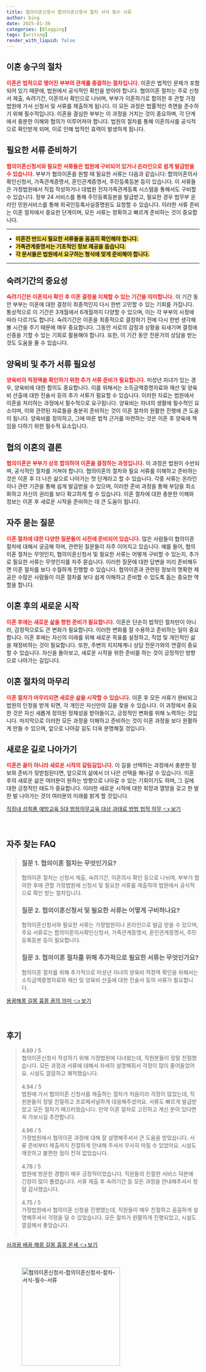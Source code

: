 ```yaml
---
title: 협의이혼신청서 합의이혼신청서 절차 서식 필수 서류
author: bing
date: 2025-01-30
categories: [Blogging]
tags: [writing]
render_with_liquid: false
---
```



<h2 id='이혼 송구의 절차'>이혼 송구의 절차</h2>

<p><b><span style="color: #ee2323;">이혼은 법적으로 맺어진 부부의 관계를 종결하는 절차입니다.</span></b> 이혼은 법적인 문제가 포함되어 있기 때문에, 법원에서 공식적인 확인을 받아야 합니다. 협의이혼 절차는 주로 신청서 제출, 숙려기간, 이혼의사 확인으로 나뉘며, 부부가 이혼하기로 합의한 후 관할 가정법원에 가서 신청서 및 서류를 제출하게 됩니다. 이 모든 과정은 법률적인 측면을 준수하기 위해 필수적입니다. 이혼을 결심한 부부는 이 과정을 거치는 것이 중요하며, 각 단계에서 충분한 이해와 협의가 이루어져야 합니다. 법원의 절차를 통해 이혼의사를 공식적으로 확인받게 되며, 이로 인해 법적인 효력이 발생하게 됩니다.</p>

<h2 id='필요한 서류 준비하기'>필요한 서류 준비하기</h2>

<p><b><span style="color: #ee2323;">협의이혼신청서와 필요한 서류들은 법원에 구비되어 있거나 온라인으로 쉽게 발급받을 수 있습니다.</span></b> 부부가 협의이혼을 원할 때 필요한 서류는 다음과 같습니다: 합의이혼의사확인신청서, 가족관계증명서, 혼인관계증명서, 주민등록등본 등이 있습니다. 이 서류들은 가정법원에서 직접 작성하거나 대법원 전자가족관계등록 시스템을 통해서도 구비할 수 있습니다. 정부 24 서비스를 통해 주민등록등본을 발급받고, 필요한 경우 법무부 온라인 민원서비스를 통해 외국인등록사실증명원도 요청할 수 있습니다. 이러한 서류 준비는 이혼 절차에서 중요한 단계이며, 모든 서류는 정확하고 빠르게 준비하는 것이 중요합니다.</p>

<hr />

<ul>
    <li><b><span style="background-color: #ffe066;">이혼전 반드시 필요한 서류들을 꼼꼼히 확인해야 합니다.</span></b></li>
    <li><b><span style="background-color: #ffe066;">가족관계증명서는 기초적인 정보 제공을 돕습니다.</span></b></li>
    <li><b><span style="background-color: #ffe066;">각 문서들은 법원에서 요구하는 형식에 맞게 준비해야 합니다.</span></b></li>
</ul>

<hr />

<h2 id='숙려기간의 중요성'>숙려기간의 중요성</h2>

<p><b><span style="color: #ee2323;">숙려기간은 이혼의사 확인 후 이혼 결정을 지체할 수 있는 기간을 의미합니다.</span></b> 이 기간 동안 부부는 이혼에 대한 결정이 최종적인지 다시 한번 고민할 수 있는 기회를 가집니다. 통상적으로 이 기간은 3개월에서 6개월까지 다양할 수 있으며, 이는 각 부부의 사정에 따라 다르기도 합니다. 숙려기간은 이혼을 최종적으로 결정하기 전에 다시 한번 생각해볼 시간을 주기 때문에 매우 중요합니다. 그동안 서로의 감정과 상황을 되새기며 결정에 신중을 기할 수 있는 기회로 활용해야 합니다. 또한, 이 기간 동안 전문가의 상담을 받는 것도 도움을 줄 수 있습니다.</p>

<h2 id='양육비 및 추가 서류 필요성'>양육비 및 추가 서류 필요성</h2>

<p><b><span style="color: #ee2323;">양육비의 적정액을 확인하기 위한 추가 서류 준비가 필요합니다.</span></b> 미성년 자녀가 있는 경우, 양육비에 대한 합의도 중요합니다. 이를 위해서는 소득금액증명자료와 재산 및 양육비 산출에 대한 진술서 등의 추가 서류가 필요할 수 있습니다. 이러한 자료는 법원에서 이혼을 처리하는 과정에서 필수적으로 요구됩니다. 양육비는 자녀의 생활에 필수적인 요소이며, 이와 관련된 자료들을 충분히 준비하는 것이 이혼 절차의 원활한 진행에 큰 도움이 됩니다. 양육비를 정의하고, 그에 따른 법적 근거를 마련하는 것은 이혼 후 양육에 책임을 다하기 위한 필수적 요소입니다.</p>

<h2 id='협의 이혼의 결론'>협의 이혼의 결론</h2>

<p><b><span style="color: #ee2323;">협의이혼은 부부가 상호 합의하여 이혼을 결정하는 과정입니다.</span></b> 이 과정은 법원이 수반되며, 공식적인 절차를 거쳐야 합니다. 협의이혼의 절차와 필요 서류를 이해하고 준비하는 것은 이혼 후 더 나은 삶으로 나아가는 첫 단계라고 할 수 있습니다. 각종 서류는 온라인이나 관련 기관을 통해 쉽게 발급받을 수 있으며, 이러한 준비 과정을 통해 부담을 최소화하고 자신의 권리를 보다 확고하게 할 수 있습니다. 이혼 절차에 대한 충분한 이해와 정보는 이혼 후 새로운 시작을 준비하는 데 큰 도움이 됩니다.</p>

<h2 id='자주 묻는 질문'>자주 묻는 질문</h2>

<p><b><span style="color: #ee2323;">이혼 절차에 대한 다양한 질문들이 사전에 준비되어 있습니다.</span></b> 많은 사람들이 협의이혼 절차에 대해서 궁금해 하며, 관련된 질문들이 자주 이어지고 있습니다. 예를 들어, 협의이혼 절차는 무엇인지, 협의이혼신청서 및 필요한 서류는 어떻게 구비할 수 있는지, 추가로 필요한 서류는 무엇인지를 자주 묻습니다. 이러한 질문에 대한 답변을 미리 준비해두면 이혼 절차를 보다 수월하게 진행할 수 있습니다. 협의이혼과 관련된 정보의 명확한 제공은 수많은 사람들이 이혼 절차를 보다 쉽게 이해하고 준비할 수 있도록 돕는 중요한 역할을 합니다.</p>

<h2 id='이혼 후의 새로운 시작'>이혼 후의 새로운 시작</h2>

<p><b><span style="color: #ee2323;">이혼 후에는 새로운 삶을 향한 준비가 필요합니다.</span></b> 이혼은 단순히 법적인 절차만이 아니라, 감정적으로도 큰 변화가 필요합니다. 이러한 변화를 잘 수용하고 준비하는 일이 중요합니다. 이혼 후에는 자신의 미래를 위해 새로운 목표를 설정하고, 직업 및 개인적인 삶을 재정비하는 것이 필요합니다. 또한, 주변의 지지체계나 상담 전문가와의 연결이 중요할 수 있습니다. 자신을 돌아보고, 새로운 시작을 위한 준비를 하는 것이 긍정적인 방향으로 나아가는 길입니다.</p>

<h2 id='이혼 절차의 마무리'>이혼 절차의 마무리</h2>

<p><b><span style="color: #ee2323;">이혼 절차가 마무리되면 새로운 삶을 시작할 수 있습니다.</span></b> 이혼 후 모든 서류가 완비되고 법원의 인정을 받게 되면, 각 개인은 자신만의 길을 찾을 수 있습니다. 이 과정에서 중요한 것은 자신 새롭게 정의된 정체성을 받아들이고, 긍정적인 변화를 위해 노력하는 것입니다. 마지막으로 이러한 모든 과정을 이해하고 준비하는 것이 이혼 과정을 보다 원활하게 만들 수 있으며, 앞으로 나아갈 길도 더욱 분명해질 것입니다.</p>

<h2 id='새로운 길로 나아가기'>새로운 길로 나아가기</h2>

<p><b><span style="color: #ee2323;">이혼은 끝이 아니라 새로운 시작의 갈림길입니다.</span></b> 이 길을 선택하는 과정에서 충분한 정보와 준비가 뒷받침된다면, 앞으로의 삶에서 더 나은 선택을 해나갈 수 있습니다. 이혼 후의 새로운 삶은 여러분이 원하는 방향으로 나아갈 수 있는 기회이기도 하며, 그 길에 대한 긍정적인 태도가 중요합니다. 이러한 새로운 시작에 대한 희망과 열망을 갖고 한 발 한 발 나아가는 것이 여러분의 미래를 밝게 할 것입니다.</p>


<p><a class="click-button" title="직장내 성희롱 예방교육 5대 법정의무교육 대상 과태료 방법 법적 의무" href="https://afficreate.github.io/posts/%EC%A7%81%EC%9E%A5%EB%82%B4-%EC%84%B1%ED%9D%AC%EB%A1%B1-%EC%98%88%EB%B0%A9%EA%B5%90%EC%9C%A1-5%EB%8C%80-%EB%B2%95%EC%A0%95%EC%9D%98%EB%AC%B4%EA%B5%90%EC%9C%A1-%EB%8C%80%EC%83%81-%EA%B3%BC%ED%83%9C%EB%A3%8C-%EB%B0%A9%EB%B2%95-%EB%B2%95%EC%A0%81-%EC%9D%98%EB%AC%B4/" rel="dofollow">직장내 성희롱 예방교육 5대 법정의무교육 대상 과태료 방법 법적 의무 👈 보기</a></p><br>
<h2 id='자주_찾는_FAQ'>자주 찾는 FAQ</h2>
<div itemscope="" itemtype="https://schema.org/FAQPage"> 
<blockquote> 
<div itemscope="" itemprop="mainEntity" itemtype="https://schema.org/Question"> 
<h3 itemprop="name">질문 1. 협의이혼 절차는 무엇인가요?</h3> 
<div itemscope="" itemprop="acceptedAnswer" itemtype="https://schema.org/Answer"> 
<span itemprop="text"> 
<p>협의이혼 절차는 신청서 제출, 숙려기간, 이혼의사 확인 등으로 나뉘며, 부부가 합의한 후에 관할 가정법원에 신청서 및 필요한 서류를 제출하여 법원에서 공식적으로 확인 받는 절차입니다.</p> 
</span> 
</div> 
</div> 

<div itemscope="" itemprop="mainEntity" itemtype="https://schema.org/Question"> 
<h3 itemprop="name">질문 2. 협의이혼신청서 및 필요한 서류는 어떻게 구비하나요?</h3> 
<div itemscope="" itemprop="acceptedAnswer" itemtype="https://schema.org/Answer"> 
<span itemprop="text"> 
<p>협의이혼신청서와 필요한 서류는 가정법원이나 온라인으로 발급 받을 수 있으며, 주요 서류로는 합의이혼의사확인신청서, 가족관계증명서, 혼인관계증명서, 주민등록등본 등이 필요합니다.</p> 
</span> 
</div> 
</div> 

<div itemscope="" itemprop="mainEntity" itemtype="https://schema.org/Question"> 
<h3 itemprop="name">질문 3. 협의이혼 절차를 위해 추가적으로 필요한 서류는 무엇인가요?</h3> 
<div itemscope="" itemprop="acceptedAnswer" itemtype="https://schema.org/Answer"> 
<span itemprop="text"> 
<p>협의이혼 절차를 위해 추가적으로 미성년 자녀의 양육비 적정액 확인을 위해서는 소득금액증명자료와 재산 및 양육비 산출에 대한 진술서 등의 서류가 필요합니다.</p> 
</span> 
</div> 
</div> 
</blockquote> 
</div>
<p><a class="click-button" title="용꿈해몽 길몽 흉몽 꿈의 의미" href="https://afficreate.github.io/posts/%EC%9A%A9%EA%BF%88%ED%95%B4%EB%AA%BD-%EA%B8%B8%EB%AA%BD-%ED%9D%89%EB%AA%BD-%EA%BF%88%EC%9D%98-%EC%9D%98%EB%AF%B8/" rel="dofollow">용꿈해몽 길몽 흉몽 꿈의 의미 👈 보기</a></p><br>
<h2 id='후기'>후기</h2>
<div itemscope itemtype="https://schema.org/Product">
  <blockquote>
  <div itemprop="review" itemscope itemtype="https://schema.org/Review">
      <div itemprop="reviewRating" itemscope itemtype="https://schema.org/Rating"> <span itemprop="ratingValue">4.89</span> / <span itemprop="bestRating">5</span> </div>
      <span itemprop="reviewBody">협의이혼신청서 작성하기 위해 가정법원에 다녀왔는데, 직원분들이 정말 친절했습니다. 모든 과정과 서류에 대해서 자세히 설명해줘서 걱정이 많이 줄어들었어요. 시설도 깔끔하고 쾌적했습니다.</span>
  </div>
  <br>
  <div itemprop="review" itemscope itemtype="https://schema.org/Review">
      <div itemprop="reviewRating" itemscope itemtype="https://schema.org/Rating"> <span itemprop="ratingValue">4.94</span> / <span itemprop="bestRating">5</span> </div>
      <span itemprop="reviewBody">법원에 가서 협의이혼 신청서를 제출하는 절차가 처음이라 걱정이 많았는데, 직원분들이 정말 친절하고 프로페셔널하게 대응해주셨어요. 서류도 빠르게 발급받았고 모든 절차가 매끄러웠습니다. 만약 이혼 절차로 고민하고 계신 분이 있다면 꼭 가보시길 추천합니다.</span>
  </div>
  <br>
  <div itemprop="review" itemscope itemtype="https://schema.org/Review">
      <div itemprop="reviewRating" itemscope itemtype="https://schema.org/Rating"> <span itemprop="ratingValue">4.96</span> / <span itemprop="bestRating">5</span> </div>
      <span itemprop="reviewBody">가정법원에서 협의이혼 과정에 대해 잘 설명해주셔서 큰 도움을 받았습니다. 서류 준비부터 제출까지 친절하게 안내해 주셔서 무사히 마칠 수 있었어요. 시설도 깨끗하고 불편한 점이 전혀 없었습니다.</span>
  </div>
  <br>
  <div itemprop="review" itemscope itemtype="https://schema.org/Review">
      <div itemprop="reviewRating" itemscope itemtype="https://schema.org/Rating"> <span itemprop="ratingValue">4.78</span> / <span itemprop="bestRating">5</span> </div>
      <span itemprop="reviewBody">법원에 방문한 경험이 매우 긍정적이었습니다. 직원들의 친절한 서비스 덕분에 긴장이 많이 풀렸습니다. 서류 제출 후 숙려기간 등 모든 과정을 안내해주셔서 정말 감사했습니다.</span>
  </div>
  <br>
  <div itemprop="review" itemscope itemtype="https://schema.org/Review">
      <div itemprop="reviewRating" itemscope itemtype="https://schema.org/Rating"> <span itemprop="ratingValue">4.75</span> / <span itemprop="bestRating">5</span> </div>
      <span itemprop="reviewBody">가정법원에서 협의이혼 신청을 진행했는데, 직원들이 매우 친절하고 꼼꼼하게 설명해주셔서 걱정을 덜 수 있었습니다. 모든 절차가 원활하게 진행되었고, 시설도 깔끔해서 좋았습니다.</span>
  </div>
  <br>
  </blockquote>
</div>
<p><a class="click-button" title="사과꿈 배꿈 해몽 길몽 흉몽 운세" href="https://afficreate.github.io/posts/%EC%82%AC%EA%B3%BC%EA%BF%88-%EB%B0%B0%EA%BF%88-%ED%95%B4%EB%AA%BD-%EA%B8%B8%EB%AA%BD-%ED%9D%89%EB%AA%BD-%EC%9A%B4%EC%84%B8/" rel="dofollow">사과꿈 배꿈 해몽 길몽 흉몽 운세 👈 보기</a></p><br>
<figure class="image"><img src="https://afficreate.github.io/assets/img/thumbnail/협의이혼신청서-합의이혼신청서-절차-서식-필수-서류.webp" alt="협의이혼신청서-합의이혼신청서-절차-서식-필수-서류" width="256" height="256"></figure>